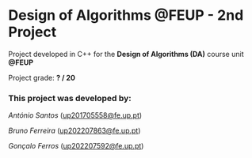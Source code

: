 # Design of Algorithms @FEUP - 2nd Project 

Project developed in C++ for the **Design of Algorithms (DA)** course unit **@FEUP**

Project grade: **? / 20**

### This project was developed by:

*António Santos* (up201705558@fe.up.pt)

*Bruno Ferreira* (up202207863@fe.up.pt)

*Gonçalo Ferros* (up202207592@fe.up.pt)
